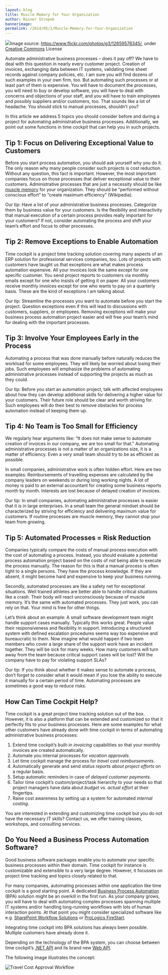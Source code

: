 ```yaml
---
layout: blog
title: Muscle Memory for Your Organization
author: Rainer Stropek
bannerimage: 
permalink: /2014/05/1/Muscle-Memory-for-Your-Organization
---
```


<div class="imageCaption" xmlns="http://www.w3.org/1999/xhtml">
  <img src="{{site.baseurl}}images/blog/2014/04/Cogwheels.png" />Image source: <a href="https://www.flickr.com/photos/g3/12659576345/" target="_blank">https://www.flickr.com/photos/g3/12659576345/</a>, under <a href="https://creativecommons.org/licenses/by-nc-sa/2.0/deed.en" target="_blank">Creative Commons</a> License</div><p xmlns="http://www.w3.org/1999/xhtml">Automate administrative business processes – does it pay off? We have to deal with this question in nearly every customer project. Creation of invoices, exchanging data between IT systems, validating time sheet records against company policies, etc. I am sure you will find dozens of such examples in your own firm, too. But automating such processes or at least part of them is expensive. You will have to document the processes, you will need to buy or develop software, you will have to deal with concerns and objections of your staff, and you will have to train employees and possibly suppliers and/or customers, too. That sounds like a lot of headache. You should stick to manual processes, shouldn’t you?</p><p xmlns="http://www.w3.org/1999/xhtml">In this article we address 5 topics you should consider before and during a project for automating administrative business processes. Additionally, we point out some functions in time cockpit that can help you in such projects.</p><h2 xmlns="http://www.w3.org/1999/xhtml">Tip 1: Focus on Delivering Exceptional Value to Customers</h2><p xmlns="http://www.w3.org/1999/xhtml">Before you start process automation, you should ask yourself why you do it. The only reason why many people consider such projects is cost reduction. Without any question, this fact is important. However, the most important companies focus on those processes that deliver exceptional value to their customers. Administrative processes that are just a necessity should be like <a href="http://en.wikipedia.org/wiki/Muscle_memory">muscle memory</a> for your organization. They should be “performed without conscious effort” to “create maximum efficiency” (Wikipedia).</p><p class="showcase" xmlns="http://www.w3.org/1999/xhtml">Our tip: Have a list of your administrative business processes. Categorize them by business value for your customers. Is the flexibility and interactivity that manual execution of a certain process provides really important for your customers? If not, consider automating the process and shift your team’s effort and focus to other processes.</p><h2 xmlns="http://www.w3.org/1999/xhtml">Tip 2: Remove Exceptions to Enable Automation</h2><p xmlns="http://www.w3.org/1999/xhtml">Time cockpit is a project time tracking solution covering many aspects of an ERP solution for professional services companies, too. Lots of projects with customers have taught us that exceptions are what makes process automation expensive. All your invoices look the same except for one specific customer. You send project reports to customers via monthly emails except for one who insists of getting it on paper. All your customers receive monthly invoices except for one who wants to pay on a quarterly basis. These are the kind of exceptions I am talking about.</p><p class="showcase" xmlns="http://www.w3.org/1999/xhtml">Our tip: Streamline the processes you want to automate before you start the project. Question exceptions even if this will lead to discussions with customers, suppliers, or employees. Removing exceptions will make your business process automation project easier and will free your team’s mind for dealing with the important processes.</p><h2 xmlns="http://www.w3.org/1999/xhtml">Tip 3: Involve Your Employees Early in the Process</h2><p xmlns="http://www.w3.org/1999/xhtml">Automating a process that was done manually before naturally reduces the workload for some employees. They will likely be worried about losing their jobs. Such employees will emphasize the problems of automating administrative processes instead of supporting the projects as much as they could.</p><p class="showcase" xmlns="http://www.w3.org/1999/xhtml">Our tip: Before you start an automation project, talk with affected employees about how they can develop additional skills for delivering a higher value for your customers. Their future role should be clear and worth striving for. Such employees will do their best to remove obstacles for process automation instead of keeping them up.</p><h2 xmlns="http://www.w3.org/1999/xhtml">Tip 4: No Team is Too Small for Efficiency</h2><p xmlns="http://www.w3.org/1999/xhtml">We regularly hear arguments like: “It does not make sense to automate creation of invoices in our company, we are too small for that.” Automating administrative processes is not a matter of an organizations size, it is a matter of efficiency. Even a very small team should try to be as efficient as possible.</p><p xmlns="http://www.w3.org/1999/xhtml">In small companies, administrative work is often hidden effort. Here are two examples: Reimbursements of travelling expenses are calculated by the company leaders on weekends or during long working nights. A lot of money is paid to an external accountant for creating some business reports month by month. Interests are lost because of delayed creation of invoices.</p><p class="showcase" xmlns="http://www.w3.org/1999/xhtml">Our tip: In small companies, automating administrative processes is easier that it is in large enterprises. In a small team the general mindset should be characterized by striving for efficiency and delivering maximum value for customers. If routine processes are muscle memory, they cannot stop your team from growing.</p><h2 xmlns="http://www.w3.org/1999/xhtml">Tip 5: Automated Processes = Risk Reduction</h2><p xmlns="http://www.w3.org/1999/xhtml">Companies typically compare the costs of manual process execution with the cost of automating a process. Instead, you should evaluate a potential process automation project based on the costs of <em>not</em> being able to execute the process manually. The reason for this is that a manual process is often tight to a single persons. They have the process knowledge. If they are absent, it might become hard and expensive to keep your business running.</p><p xmlns="http://www.w3.org/1999/xhtml">Secondly, automated processes are like a safety net for exceptional situations. Well trained athletes are better able to handle critical situations like a crash. Their body will react unconsciously because of muscle memory. It’s the same with automated processes. They just work, you can rely on that. Your mind is free for other things.</p><p xmlns="http://www.w3.org/1999/xhtml">Let’s think about an example: A small software development team might handle support cases manually. Typically this works great. People value their responsiveness and flexibility in support. Introducing a structured system with defined escalation procedures seems way too expensive and bureaucratic to them. Now imagine what would happen if two team members who cover a large share of the support work have an incident together. They will be sick for many weeks. How many customers will turn away from the team because critical support cases will be lost? Will the company have to pay for violating support SLAs?</p><p class="showcase" xmlns="http://www.w3.org/1999/xhtml">Our tip: If you think about whether it makes sense to automate a process, don’t forget to consider what it would mean if you lose the ability to execute it manually for a certain period of time. Automating processes are sometimes a good way to reduce risks.</p><h2 xmlns="http://www.w3.org/1999/xhtml">How Can Time Cockpit Help?</h2><p xmlns="http://www.w3.org/1999/xhtml">Time cockpit is a great project time tracking solution out of the box. However, it is also a platform that can be extended and customized so that it perfectly fits to your business processes. Here are some examples for what other customers have already done with time cockpit in terms of automating administrative business processes:</p><ol xmlns="http://www.w3.org/1999/xhtml">
  <li>Extend time cockpit’s built-in <em>invoicing</em> capabilities so that your monthly invoices are created automatically.</li>
  <li>Automate you internal processes for <em>vacation approvals</em>.</li>
  <li>Let time cockpit manage the process for <em>travel cost reimbursements</em>.</li>
  <li>Automatically generate and send <em>status reports about project efforts</em> on a regular basis.</li>
  <li>Setup automatic reminders in case of <em>delayed customer payments</em>.</li>
  <li>Tailor time cockpit’s custom/project/task hierarchy to your needs so that project managers have data about <em>budget vs. actual effort</em> at their fingertips.</li>
  <li>Raise cost awareness by setting up a system for automated <em>internal costing</em>.</li>
</ol><p class="showcase" xmlns="http://www.w3.org/1999/xhtml">You are interested in extending and customizing time cockpit but you do not have the necessary IT skills? Contact us, we offer training classes, workshops, and consulting services.</p><h2 xmlns="http://www.w3.org/1999/xhtml">Do You Need a Business Process Automation Software?</h2><p xmlns="http://www.w3.org/1999/xhtml">Good business software packages enable you to automate your specific business processes within their domain. Time cockpit for instance is customizable and extensible to a very large degree. However, it focusses on project time tracking and topics closely related to that.</p><p xmlns="http://www.w3.org/1999/xhtml">For many companies, automating processes within one application like time cockpit is a good starting point. A dedicated <a href="http://en.wikipedia.org/wiki/Business_process_automation" target="_blank">Business Process Automation</a> (BPA) solution might be an overkill in the first run. As your company grows, you will have to deal with automating complex processes spanning multiple IT systems and/or handling long-running workflows with lots of human interaction points. At that point you might consider specialized software like e.g. <a href="http://msdn.microsoft.com/en-us/library/ee231606.aspx" target="_blank">SharePoint Workflow Solutions</a> or <a href="http://www.prologics-it.com/en/firestart-bpm-suite.html" target="_blank">ProLogics FireStart</a>.</p><p xmlns="http://www.w3.org/1999/xhtml">Integrating time cockpit into BPA solutions has always been possible. Multiple customers have already done it.</p><p class="showcase" xmlns="http://www.w3.org/1999/xhtml">Depending on the technology of the BPA system, you can choose between time cockpit’s <a href="http://help.timecockpit.com/?topic=html/c20d94e9-97dc-48a8-9171-fd3bb70dad86.htm" target="_blank">.NET API</a> and its brand new <a href="http://help.timecockpit.com/?topic=html/5d6e34c5-3b08-4fa4-baa0-45eb707b6b78.htm" target="_blank">Web API</a>.</p><p xmlns="http://www.w3.org/1999/xhtml">The following image illustrates the concept:</p><p xmlns="http://www.w3.org/1999/xhtml">
  <img src="{{site.baseurl}}images/blog/2014/04/travel-cost-approval-workflow.png" title="Travel Cost Approval Workflow" />
</p>